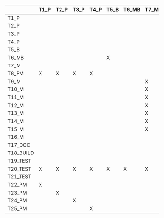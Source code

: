 |         | T1_P   | T2_P   | T3_P   |  T4_P  |  T5_B  |  T6_MB   |  T7_M  |  T8_PM  |  T9_M  |  T10_M  |  T11_M  |  T12_M  |  T13_M  |  T14_M  |  T15_M  |  T16_M  |  T17_DOC  |  T18_BUILD  |  T19_TEST  |  T20_TEST  |  T21_TEST  |  T22_PM  |  T23_PM  |  T24_PM  |  T25_PM  |       
|---------|----|----|----|----|----|----|----|----|----|----|----|----|----|----|----|----|----|----|----|----|----|----|----|----|----|       
|T1_P     |    |    |    |    |    |    |    |    |    |    |    |    |    |    |    |    |    |    |    |    |    |    |    |    |    |       
|T2_P     |    |    |    |    |    |    |    |    |    |    |    |    |    |    |    |    |    |    |    |    |    |    |    |    |    |       
|T3_P     |    |    |    |    |    |    |    |    |    |    |    |    |    |    |    |    |    |    |    |    |    |    |    |    |    |       
|T4_P     |    |    |    |    |    |    |    |    |    |    |    |    |    |    |    |    |    |    |    |    |    |    |    |    |    |       
|T5_B     |    |    |    |    |    |    |    |    |    |    |    |    |    |    |    |    |    |    |    |    |    |    |    |    |    |       
|T6_MB    |    |    |    |    | X  |    |    |    |  X | x  | X  | X  |   X|  X | X  |  X |    |    |    |    |    |    |    |    |    |       
|T7_M     |    |    |    |    |    |    |    |    |    |    |    |    |    |    |    |    |    |    |    |    |    |    |    |    |    |       
|T8_PM    | X  | X  | X  | X  |    |    |    |    |  X |  X | X  |  X |  X |  X |  X |  X |    |    |    |    |    |    |    |    |    |       
|T9_M     |    |    |    |    |    |    | X  |    |    |    |    |    |    |    |    |    |    |    |    |    |    |    |    |    |    |       
|T10_M    |    |    |    |    |    |    | X  |    |    |    |    |    |    |    |    |    |    |    |    |    |    |    |    |    |    |       
|T11_M    |    |    |    |    |    |    | X  |    |    |    |    |    |    |    |    |    |    |    |    |    |    |    |    |    |    |       
|T12_M    |    |    |    |    |    |    | X  |    |    |    |    |    |    |    |    |    |    |    |    |    |    |    |    |    |    |       
|T13_M    |    |    |    |    |    |    | X  |    |    |    |    |    |    |    |    |    |    |    |    |    |    |    |    |    |    |       
|T14_M    |    |    |    |    |    |    | X  |    |    |    |    |    |    |    |    |    |    |    |    |    |    |    |    |    |    |       
|T15_M    |    |    |    |    |    |    | X  |    |    |    |    |    |    |    |    |    |    |    |    |    |    |    |    |    |    |       
|T16_M    |    |    |    |    |    |    |    |    |    |    |    |    |    |    |    |    |    |    |    |    |    |    |    |    |    |       
|T17_DOC  |    |    |    |    |    |    |    |    | X  |    |    |    |    |    |    |    |    |    |    |    |    |    |    |    |    |       
|T18_BUILD|    |    |    |    |    |    |    |    |    |    |    |    |    |    |    |    |    |    |    |    |    |    |    |    |    |       
|T19_TEST |    |    |    |    |    |    |    |    |    |    |    |    |    |    |    |    |    |    |    |    |    |    |    |    |    |       
|T20_TEST | X  | X  |  X |  X |  X |  X |  X |  X |  X |  X |  X |  X |  X |  X |  X |  X |  X |  X |  X |    |  X |  X |  X |  X |  X |       
|T21_TEST |    |    |    |    |    |    |    |    |    |    |    |    |    |    |    |    |    |    |    |    |    |    |    |    |    |       
|T22_PM   |  X |    |    |    |    |    |    | X  | X  |    |    |    |    |    |    |    |    |    |    |    |    |    |    |    |    |       
|T23_PM   |    | X  |    |    |    |    |    | X  | X  |    |    |    |    |    |    |    |    |    |    |    |    |    |    |    |    |       
|T24_PM   |    |    | X  |    |    |    |    | X  | X  |    |    |    |    |    |    |    |    |    |    |    |    |    |    |    |    |       
|T25_PM   |    |    |    |  X |    |    |    | X  | X  |    |    |    |    |    |    |    |    |    |    |    |    |    |    |    |    |       
